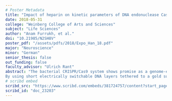 ```yaml
---
# Poster Metadata
title: "Impact of heparin on kinetic parameters of DNA endonuclease Cas9"
date: 2018-05-31
college: "Weinberg College of Arts and Sciences"
subject: "Life Sciences"
author: "Anam Furrukh, et al."
doi: "10.21985/N2SH8V"
poster_pdf: "/assets/pdfs/2018/Expo_Han_18.pdf"
major: "Neuroscience"
minor: "German"
senior_thesis: false
out_funding: false
faculty_advisor: "Ulrich Rant"
abstract: "The bacterial CRISPR/Cas9 system shows promise as a genome-editing tool to treat human disease. It is integral to understand the binding and unbinding kinetics of Cas9 to its target DNA to study specificity of the Cas9 protein. Standard practices involve the use of negatively charged polymer Heparin to reduce unspecific binding of Cas9 to non-target DNA. This study proposes a novel method for study of Cas9, while also demonstrating the negative impact Heparin has on the Cas9-DNA interaction.
By using short electrically switchable DNA layers tethered to a gold surface, the change in DNA movement through solution after binding of Cas9 is studied. We found that (1) Heparin changes the on and off rates that characterize Cas9 (2) It is vital to see some minimal level of unspecific binding of Cas9, to understand the risk of Cas9 cutting functional DNA in vivo, yet Heparin removes the ability to do this. We demonstrate the benefit of studying Cas9 without Heparin by using the switchSENSE method, which does not require Heparin to obtain accurate on and off rates that describe the Cas9-DNA interaction."
# scribd embed
scribd_src: "https://www.scribd.com/embeds/381724757/content?start_page=1&view_mode=scroll&access_key=key-JYFP5nVDbLbFeOCBWyxO&show_recommendations=true"
scribd_id: "doc_23203"
---
```

